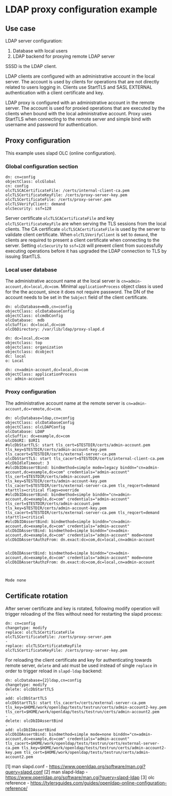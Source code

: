
# LDAP proxy configuration example

## Use case

LDAP server configuration:

1. Database with local users
2. LDAP backend for proxying remote LDAP server

SSSD is the LDAP client.

LDAP clients are configured with an administrative account in the local server.
The account is used by clients for operations that are not directly related to users logging in.
Clients use StartTLS and SASL EXTERNAL authentication with a client certificate and key.

LDAP proxy is configured with an administrative account in the remote server.
The account is used for proxied operations that are executed by the clients when bound with the local administrative account.
Proxy uses StartTLS when connecting to the remote server and simple bind with username and password for authentication.

## Proxy configuration

This example uses slapd OLC (online configuration).

### Global configuration section

```ldif
dn: cn=config
objectClass: olcGlobal
cn: config
olcTLSCACertificateFile: /certs/internal-client-ca.pem
olcTLSCertificateKeyFile: /certs/proxy-server-key.pem
olcTLSCertificateFile: /certs/proxy-server.pem
olcTLSVerifyClient: demand
olcSecurity: ssf=128
```

Server certificate `olcTLSCACertificateFile` and key `olcTLSCertificateKeyFile` are when serving the TLS sessions from the local clients.
The CA certificate `olcTLSCACertificateFile` is used by the server to validate client certificate.
When `olcTLSVerifyClient` is set to `demand`, the clients are required to present a client certificate when connecting to the server.
Setting `olcSecurity` to `ssf=128` will prevent client from successfully executing operations before it has upgraded the LDAP connection to TLS by issuing StartTLS.

### Local user database

The administrative account name at the local server is `cn=admin-account,dc=local,dc=com`.
Minimal `applicationProcess` object class is used for the the account, since it does not require password.
The DN of the account needs to be set in the `Subject` field of the client certificate.

```ldif
dn: olcDatabase=mdb,cn=config
objectClass: olcDatabaseConfig
objectClass: olcmdbConfig
olcDatabase:  mdb
olcSuffix: dc=local,dc=com
olcDbDirectory: /var/lib/ldap/proxy-slapd.d

dn: dc=local,dc=com
objectclass: top
objectclass: organization
objectclass: dcobject
dc: local
o: Local

dn: cn=admin-account,dc=local,dc=com
objectClass: applicationProcess
cn: admin-account
```

### Proxy configuration


The administrative account name at the remote server is `cn=admin-account,dc=remote,dc=com`.

```ldif
dn: olcDatabase=ldap,cn=config
objectClass: olcDatabaseConfig
objectClass: olcLDAPConfig
olcDatabase: LDAP
olcSuffix: dc=example,dc=com
olcDbURI: $URI1
#olcDbStartTLS: start tls_cert=$TESTDIR/certs/admin-account.pem tls_key=$TESTDIR/certs/admin-account-key.pem tls_cacert=$TESTDIR/certs/external-server-ca.pem
olcDbStartTLS: start tls_cacert=$TESTDIR/certs/internal-client-ca.pem
olcDbIdleTimeout: 3
#olcDbIDAssertBind: bindmethod=simple mode=legacy binddn="cn=admin-account,dc=example,dc=com" credentials="admin-account" tls_cert=$TESTDIR/certs/admin-account.pem tls_key=$TESTDIR/certs/admin-account-key.pem tls_cacert=$TESTDIR/certs/external-server-ca.pem tls_reqcert=demand starttls=critical flags=override
#olcDbIDAssertBind: bindmethod=simple binddn="cn=admin-account,dc=example,dc=com" credentials="admin-account" tls_cert=$TESTDIR/certs/admin-account.pem tls_key=$TESTDIR/certs/admin-account-key.pem tls_cacert=$TESTDIR/certs/external-server-ca.pem tls_reqcert=demand starttls=critical
#olcDbIDAssertBind: bindmethod=simple binddn="cn=admin-account,dc=example,dc=com" credentials="admin-account"
olcDbIDAssertBind: bindmethod=simple binddn="cn=admin-account,dc=example,dc=com" credentials="admin-account" mode=none
olcDbIDAssertAuthzFrom: dn.exact:dc=com,dc=local,cn=admin-account


olcDbIDAssertBind: bindmethod=simple binddn="cn=admin-account,dc=example,dc=com" credentials="admin-account" mode=none
olcDbIDAssertAuthzFrom: dn.exact:dc=com,dc=local,cn=admin-account



Mode none
```

## Certificate rotation


After server certificate and key is rotated, following modify operation will trigger reloading of the files without need for restarting the slapd process:

```ldif
dn: cn=config
changetype: modify
replace: olcTLSCertificateFile
olcTLSCertificateFile: /certs/proxy-server.pem
-
replace: olcTLSCertificateKeyFile
olcTLSCertificateKeyFile: /certs/proxy-server-key.pem
```

For reloading the client certificate and key for authenticating towards remote server, `delete` and `add` must be used instead of single `replace` in order to trigger reload in `slapd-ldap` backend:


```ldif
dn: olcDatabase={2}ldap,cn=config
changetype: modify
delete: olcDbStartTLS
-
add: olcDbStartTLS
olcDbStartTLS: start tls_cacert=/certs/external-server-ca.pem tls_key=$HOME/work/openldap/tests/testrun/certs/admin-account2-key.pem tls_cert=$HOME/work/openldap/tests/testrun/certs/admin-account2.pem
-
delete: olcDbIDAssertBind
-
add: olcDbIDAssertBind
olcDbIDAssertBind: bindmethod=simple mode=none binddn="cn=admin-account,dc=example,dc=com" credentials="admin-account" tls_cacert=$HOME/work/openldap/tests/testrun/certs/external-server-ca.pem tls_key=$HOME/work/openldap/tests/testrun/certs/admin-account2-key.pem tls_cert=$HOME/work/openldap/tests/testrun/certs/admin-account2.pem
```


[1] man slapd.conf - https://www.openldap.org/software/man.cgi?query=slapd.conf
[2] man slapd-ldap - https://www.openldap.org/software/man.cgi?query=slapd-ldap
[3] olc reference - https://tylersguides.com/guides/openldap-online-configuration-reference/